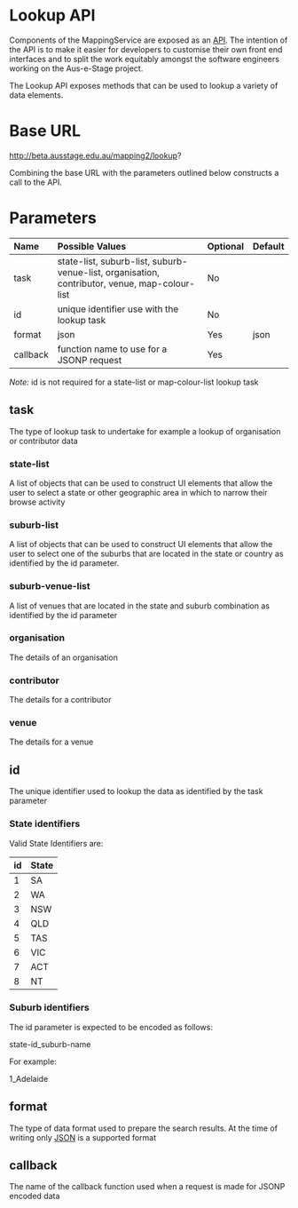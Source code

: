 <h1>Lookup API</h1>

Components of the MappingService are exposed as an [API](http://en.wikipedia.org/wiki/Application_programming_interface). The intention of the API is to make it easier for developers to customise their own front end interfaces and to split the work equitably amongst the software engineers working on the Aus-e-Stage project.

The Lookup API exposes methods that can be used to lookup a variety of data elements.



# Base URL #

http://beta.ausstage.edu.au/mapping2/lookup?

Combining the base URL with the parameters outlined below constructs a call to the API.

# Parameters #

| **Name** | **Possible Values** | **Optional** | **Default** |
|:---------|:--------------------|:-------------|:------------|
| task   | state-list, suburb-list, suburb-venue-list, organisation, contributor, venue, map-colour-list | No |  |
| id     | unique identifier use with the lookup task | No |  |
| format | json | Yes | json |
| callback | function name to use for a JSONP request | Yes |  |

_Note:_ id is not required for a state-list or map-colour-list lookup task

## task ##
The type of lookup task to undertake for example a lookup of organisation or contributor data

### state-list ###

A list of objects that can be used to construct UI elements that allow the user to select a state or other geographic area in which to narrow their browse activity

### suburb-list ###

A list of objects that can be used to construct UI elements that allow the user to select one of the suburbs that are located in the state or country as identified by the id parameter.

### suburb-venue-list ###

A list of venues that are located in the state and suburb combination as identified by the id parameter

### organisation ###

The details of an organisation

### contributor ###

The details for a contributor

### venue ###

The details for a venue

## id ##

The unique identifier used to lookup the data as identified by the task parameter

### State identifiers ###
Valid State Identifiers are:

| **id** | **State** |
|:-------|:----------|
| 1 | SA |
| 2 | WA |
| 3 | NSW |
| 4 | QLD |
| 5 | TAS |
| 6 | VIC |
| 7 | ACT |
| 8 | NT |

### Suburb identifiers ###

The id parameter is expected to be encoded as follows:

state-id\_suburb-name

For example:

1\_Adelaide

## format ##
The type of data format used to prepare the search results. At the time of writing only [JSON](http://en.wikipedia.org/wiki/JSON) is a supported format

## callback ##
The name of the callback function used when a request is made for JSONP encoded data
